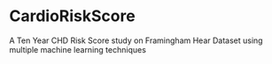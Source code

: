 # CardioRiskScore
A Ten Year CHD Risk Score study on Framingham Hear Dataset using multiple machine learning techniques

